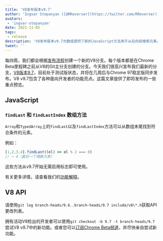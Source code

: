 ```yaml
---
title: 'V8发布版本v9.7'
author: 'Ingvar Stepanyan ([@RReverser](https://twitter.com/RReverser))'
avatars:
 - 'ingvar-stepanyan'
date: 2021-11-05
tags:
 - release
description: 'V8发布版本v9.7为数组提供了新的JavaScript方法用于从后向前搜索元素。'
tweet: ''
---
```

每四周，我们都会根据[发布流程](https://v8.dev/docs/release-process)创建一个新的V8分支。每个版本都是在Chrome Beta里程碑之前从V8的Git主分支创建的分支。今天我们很高兴宣布我们最新的分支，[V8版本9.7](https://chromium.googlesource.com/v8/v8.git/+log/branch-heads/9.7)，目前处于测试版状态，并将在几周后与Chrome 97稳定版同步发布。V8 v9.7包含了各种面向开发者的功能亮点。这篇文章提供了即将发布的一些重点预览。

<!--truncate-->
## JavaScript

### `findLast` 和 `findLastIndex` 数组方法

`Array`和`TypedArray`上的`findLast`以及`findLastIndex`方法可以从数组末尾找到符合条件的元素。

例如：

```js
[1,2,3,4].findLast((el) => el % 2 === 0)
// → 4（最后一个偶数元素）
```

这些方法从v9.7开始无需启用标志即可使用。

有关更多详情，请查看我们的[功能解释](https://v8.dev/features/finding-in-arrays#finding-elements-from-the-end)。

## V8 API

请使用`git log branch-heads/9.6..branch-heads/9.7 include/v8\*.h`获取API更改列表。

拥有活动V8检出的开发者可以使用`git checkout -b 9.7 -t branch-heads/9.7`尝试V8 v9.7中的新功能。或者您可以[订阅Chrome Beta频道](https://www.google.com/chrome/browser/beta.html)，并尽快亲自尝试新功能。
